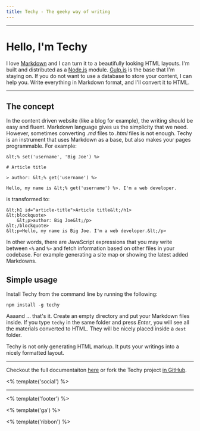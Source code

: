 ```yaml
---
title: Techy - The geeky way of writing
---
```


<div class="full-img"></div>

---

# Hello, I'm Techy

I love [Markdown](https://daringfireball.net/projects/markdown/) and I can turn it to a beautifully looking HTML layouts. I'm built and distributed as a [Node.js](http://nodejs.org) module. [Gulp.js](http://gulpjs.com/) is the base that I'm staying on. If you do not want to use a database to store your content, I can help you. Write everything in Markdown format, and I'll convert it to HTML.

---

## The concept

In the content driven website (like a blog for example), the writing should be easy and fluent. Markdown language gives us the simplicity that we need. However, sometimes converting *.md* files to *.html* files is not enough. Techy is an instrument that uses Markdown as a base, but also makes your pages programmable. For example:

	&lt;% set('username', 'Big Joe') %>

	# Article title

	> author: &lt;% get('username') %>

	Hello, my name is &lt;% get('username') %>. I'm a web developer.

is transformed to:

	&lt;h1 id="article-title">Article title&lt;/h1>
	&lt;blockquote>
	    &lt;p>author: Big Joe&lt;/p>
	&lt;/blockquote>
	&lt;p>Hello, my name is Big Joe. I'm a web developer.&lt;/p>

In other words, there are JavaScript expressions that you may write between `<%` and `%>` and fetch information based on other files in your codebase. For example generating a site map or showing the latest added Markdowns.

## Simple usage

Install Techy from the command line by running the following:

	npm install -g techy

Aaaand ... that's it. Create an empty directory and put your Markdown files inside. If you type `techy` in the same folder and press *Enter*, you will see all the materials converted to HTML. They will be nicely placed inside a `dest` folder.

Techy is not only generating HTML markup. It puts your writings into a nicely formatted layout.

---

Checkout the full documentaiton [<i class="fa fa-book"></i> here](./docs) or fork the Techy project [in <i class="fa fa-github"></i> GitHub](https://github.com/krasimir/techy).

<% template('social') %>

---

<% template('footer') %>

<% template('ga') %>

<% template('ribbon') %>
